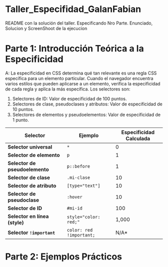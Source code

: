 # Taller_Especifidad_GalanFabian
README con la solución del taller. Especificando Nro Parte. Enunciado, Solucion y ScreenShoot de la ejecucion
# Parte 1: Introducción Teórica a la Especificidad
A: La especificidad en CSS determina qué tan relevante es una regla CSS específica para un elemento particular. Cuando el navegador encuentra varios estilos que pueden aplicarse a un elemento, verifica la especificidad de cada regla y aplica la más específica. Los selectores son:

   1. Selectores de ID: Valor de especificidad de 100 puntos.
   2. Selectores de clase, pseudoclases y atributos: Valor de especificidad de 10 puntos.
   3. Selectores de elementos y pseudoelementos: Valor de especificidad de 1 punto.

| Selector                            | Ejemplo                     | Especificidad Calculada |
|-------------------------------------|-----------------------------|-------------------------|
| **Selector universal**              | `*`                         | 0                       |
| **Selector de elemento**            | `p`                         | 1                       |
| **Selector de pseudoelemento**      | `p::before`                 | 1                       |
| **Selector de clase**               | `.mi-clase`                 | 10                      |
| **Selector de atributo**            | `[type="text"]`             | 10                      |
| **Selector de pseudoclase**         | `:hover`                    | 10                      |
| **Selector de ID**                  | `#mi-id`                    | 100                     |
| **Selector en línea (style)**       | `style="color: red;"`       | 1,000                   |
| **Selector `!important`**           | `color: red !important;`    | N/A*      

# Parte 2: Ejemplos Prácticos

